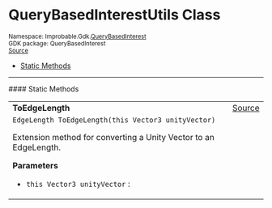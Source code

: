 
# QueryBasedInterestUtils Class
<sup>
Namespace: Improbable.Gdk.<a href="{{urlRoot}}/api/query-based-interest-index">QueryBasedInterest</a><br/>
GDK package: QueryBasedInterest<br/>
<a href="https://www.github.com/spatialos/gdk-for-unity/blob/0.3.3/workers/unity/Packages/io.improbable.gdk.querybasedinteresthelper/QueryBasedInterestUtils.cs/#L5">Source</a>
<style>
a code {
                    padding: 0em 0.25em!important;
}
code {
                    background-color: #ffffff!important;
}
</style>
</sup>
<nav id="pageToc" class="page-toc"><ul><li><a href="#static-methods">Static Methods</a>
</ul></nav>











</p>
<hr style="width:100%; border-top-color:#d8d8d8" />
#### Static Methods


</p>




<table width="100%">
    <tr>
        <td style="border-right:none"><a id="toedgelength-this-vector3"></a><b>ToEdgeLength</b></td>
        <td style="border-left:none; text-align:right"><a href="https://www.github.com/spatialos/gdk-for-unity/blob/0.3.3/workers/unity/Packages/io.improbable.gdk.querybasedinteresthelper/QueryBasedInterestUtils.cs/#L10">Source</a></td>
    </tr>
    <tr>
        <td colspan="2">
<code>EdgeLength ToEdgeLength(this Vector3 unityVector)</code></p>
Extension method for converting a Unity Vector to an EdgeLength. 


</p>

<b>Parameters</b>

<ul>
<li><code>this Vector3 unityVector</code> : </li>
</ul>





</td>
    </tr>
</table>







